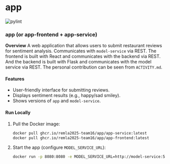 # app

![pylint](pylint_badge.svg)

### **app** (or **app-frontend** + **app-service**)

**Overview**
A web application that allows users to submit restaurant reviews for sentiment analysis. Communicates with `model-service` via REST. The frontend is built with React and communicates with the backend via REST. And the backend is built with Flask and communicates with the model service via REST. The personal contribution can be seen from `ACTIVITY.md`. 

#### **Features**

- User-friendly interface for submitting reviews.
- Displays sentiment results (e.g., happy/sad smiley).
- Shows versions of `app` and `model-service`.

#### **Run Locally**

1. Pull the Docker image:

   ```bash
   docker pull ghcr.io/remla2025-team16/app/app-service:latest
   docker pull ghcr.io/remla2025-team16/app/app-frontend:latest
   ```

2. Start the app (configure `MODEL_SERVICE_URL`):

   ```bash
   docker run -p 8080:8080 -e MODEL_SERVICE_URL=http://model-service:5000 ghcr.io/remla25-team16/app
   ```

   